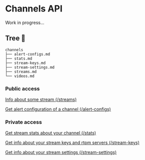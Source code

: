 # Channels API

Work in progress...

## Tree 🌲

```less
channels
├── alert-configs.md
├── stats.md
├── stream-keys.md
├── stream-settings.md
├── streams.md
└── videos.md
```

### Public access

[Info about some stream (/streams)](./channels/streams.md)

[Get alert configuration of a channel (/alert-configs)](./channels/alert-configs.md)

### Private access

[Get stream stats about your channel (/stats)](./channels/stats.md)

[Get info about your stream keys and rtpm servers (/stream-keys)](./channels/stream-keys.md)

[Get info about your stream settings (/stream-settings)](./channels/stream-settings.md)
